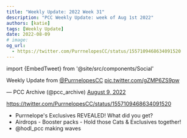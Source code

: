 ```yaml
---
title: "Weekly Update: 2022 Week 31"
description: "PCC Weekly Update: week of Aug 1st 2022"
authors: [katie]
tags: [Weekly Update]
date: 2022-08-09
# image:
og_url:
  - https://twitter.com/PurrnelopesCC/status/1557109468634091520
---
```


import {EmbedTweet} from '@site/src/components/Social'

<EmbedTweet>
  <p lang="en" dir="ltr">
    Weekly Update from
    <a href="https://twitter.com/PurrnelopesCC?ref_src=twsrc%5Etfw"
      >@PurrnelopesCC</a
    >
    <a href="https://t.co/gZMP6ZS9pw">pic.twitter.com/gZMP6ZS9pw</a>
  </p>
  &mdash; PCC Archive (@pcc_archive)
  <a
    href="https://twitter.com/pcc_archive/status/1557219450209742851?ref_src=twsrc%5Etfw"
    >August 9, 2022</a
  >
</EmbedTweet>

<!--truncate-->

https://twitter.com/PurrnelopesCC/status/1557109468634091520

- Purrnelope's Exclusives REVEALED! What did you get?
- Airdrops - Booster packs - Hold those Cats & Exclusives together!
- @hodl_pcc making waves
